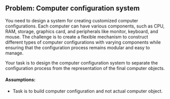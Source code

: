 ## Problem: Computer configuration system

You need to design a system for creating customized computer configurations. Each computer can
have various components, such as CPU, RAM, storage, graphics card, and peripherals like monitor, 
keyboard, and mouse. The challenge is to create a flexible mechanism to construct different types
of computer configurations with varying components while ensuring that the configuration process
remains modular and easy to manage.

Your task is to design the computer configuration system to separate the configuration process
from the representation of the final computer objects.

#### Assumptions:
- Task is to build computer configuration and not actual computer object.
